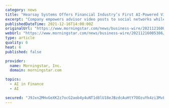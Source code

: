```yaml
---
category: news
title: "Hearsay Systems Offers Financial Industry’s First AI-Powered Video Compliance Pre-Review Solution"
excerpt: "Company empowers advisor video posts to social networks while ensuring full compliance in a fraction of normal review time Its pre-trained machine learning model distinguishes between different content categories and flags objectionable posts Hearsay Systems,"
publishedDateTime: 2021-12-16T14:00:00Z
originalUrl: "https://www.morningstar.com/news/business-wire/20211216005386/hearsay-systems-offers-financial-industrys-first-ai-powered-video-compliance-pre-review-solution"
webUrl: "https://www.morningstar.com/news/business-wire/20211216005386/hearsay-systems-offers-financial-industrys-first-ai-powered-video-compliance-pre-review-solution"
type: article
quality: 6
heat: 6
published: false

provider:
  name: Morningstar, Inc.
  domain: morningstar.com

topics:
  - AI in Finance
  - AI

secured: "J9Jxn2MHvGeXK2z7ocG2aob4y4uNT1d8lU18eJBzdcAuHtY7OOzuYk4zi3MvF7hoqzm4JwygRv5Vpx8g9BkpiYMoY29QZgIbtbiItxYBVeq65l6Y+WRrTTeXXwkSLm3Fqf00ytarFK54E4h9xvs9dkbcvUGA6zFz64tpfTfhnig4+V4JBpRJAaM9aWDLl6ZkqjfxOsribPw30NlIkg61Jd1MpJoR9gu1xH5ttO10dfeYaghYctiSEWPSukHCYEGKvbBPPptNHHoxUFHVS+nY+CcFhMYiyL3RrJVa6/LkXrKo39KSD01PtJEHMO5ibWINXCRGW9SJ1U80j1xo2iexegLNITFVym6hqHMBkr1ghY8=;L/YISvvj4Xm1P7WxsqZbpQ=="
---
```


